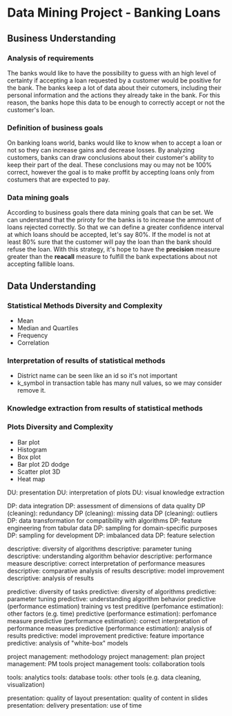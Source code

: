 # Data Mining Project - Banking Loans

## Business Understanding

### Analysis of requirements

The banks would like to have the possibility to guess with an high level of certainty if accepting a loan requested by a customer would be positive for the bank. The banks keep a lot of data about their cutomers, including their personal information and the actions they already take in the bank. For this reason, the banks hope this data to be enough to correctly accept or not the customer's loan.

### Definition of business goals

On banking loans world, banks would like to know when to accept a loan or not so they can increase gains and decrease losses. By analyzing customers, banks can draw conclusions about their customer's ability to keep their part of the deal. These conclusions may ou may not be 100% correct, however the goal is to make proffit by accepting loans only from costumers that are expected to pay.

### Data mining goals

According to business goals there data mining goals that can be set. We can understand that the priroty for the banks is to increase the ammount of loans rejected correctly. So that we can define a greater confidence interval at which loans should be accepted, let's say 80%. If the model is not at least 80% sure that the customer will pay the loan than the bank should refuse the loan. With this strategy, it's hope to have the **precision** measure greater than the **reacall** measure to fulfill the bank expectations about not accepting fallible loans.

## Data Understanding

### Statistical Methods Diversity and Complexity

- Mean
- Median and Quartiles
- Frequency
- Correlation

### Interpretation of results of statistical methods

- District name can be seen like an id so it's not important
- k_symbol in transaction table has many null values, so we may consider remove it.

### Knowledge extraction from results of statistical methods

### Plots Diversity and Complexity

- Bar plot
- Histogram
- Box plot
- Bar plot 2D dodge
- Scatter plot 3D
- Heat map

DU: presentation
DU: interpretation of plots
DU: visual knowledge extraction

DP: data integration
DP: assessment of dimensions of data quality
DP (cleaning): redundancy
DP (cleaning): missing data
DP (cleaning): outliers
DP: data transformation for compatibility with algorithms
DP: feature engineering from tabular data
DP: sampling for domain-specific purposes
DP: sampling for development
DP: imbalanced data
DP: feature selection

descriptive: diversity of algorithms
descriptive: parameter tuning
descriptive: understanding algorithm behavior
descriptive: performance measure
descriptive: correct interpretation of performance measures
descriptive: comparative analysis of results
descriptive: model improvement
descriptive: analysis of results

predictive: diversity of tasks
predictive: diversity of algorithms
predictive: parameter tuning
predictive: understanding algorithm behavior
predictive (performance estimation) training vs test
preditive (perfomance estimation): other factors (e.g. time)
predictive (performance estimation): perfomance measure
predictive (performance estimation): correct interpretation of performance measures
predictive (performance estimation): analysis of results
predictive: model improvement
predictive: feature importance
predictive: analysis of "white-box" models

project management: methodology
project management: plan
project management: PM tools
project management tools: collaboration tools

tools: analytics
tools: database
tools: other tools (e.g. data cleaning, visualization)

presentation: quality of layout
presentation: quality of content in slides
presentation: delivery
presentation: use of time
